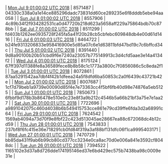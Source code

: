 | [Mon Jul  9 01:00:02 UTC 2018](https://transfer.sh/O4W40/trcninja-dbdump-20180709010002.tar.bz2) | 8571487 | 04330c338a0a1e14ce885296dadc73831dd60ce289235e6f8dddb5ebe94aa058 | 
| [Sun Jul  8 01:00:02 UTC 2018](https://transfer.sh/jQOBs/trcninja-dbdump-20180708010002.tar.bz2) | 8557906 | 4c89b34f2f934282531ca0d47720b218d623a5658aff229a75864bdb70c878bb | 
| [Sat Jul  7 01:00:02 UTC 2018](https://transfer.sh/5G5Mw/trcninja-dbdump-20180707010002.tar.bz2) | 8511299 | fd403b1262ee0935728f245fa5a41f20b28cb5cbfebc609848db4e00d61d1416 | 
| [Fri Jul  6 01:00:03 UTC 2018](https://transfer.sh/12HUKj/trcninja-dbdump-20180706010003.tar.bz2) | 8464722 | b24fe9313206833e958416900e5d85a07c6e1d63811bfd47bd19c7c6bffcd34c | 
| [Thu Jul  5 01:00:02 UTC 2018](https://transfer.sh/ihvlP/trcninja-dbdump-20180705010001.tar.bz2) | 8391440 | 9d8a90100b20b51cbd9f6e7240a23057b775149913c3d4cfd5aae3e14a4134f2 | 
| [Wed Jul  4 01:00:01 UTC 2018](https://transfer.sh/pLM02/trcninja-dbdump-20180704010001.tar.bz2) | 8175124 | 67ff397d11388fe8a36589fece8b8b58c1c1773a3800c7f0856086c5c8eda2f1 | 
| [Tue Jul  3 01:00:01 UTC 2018](https://transfer.sh/138Xqy/trcninja-dbdump-20180703010001.tar.bz2) | 8072861 | 87aa5291542aa7dbf4f42b1dfeea24a5f8dfd6ba50853c2a0f6439c43721b42e | 
| [Mon Jul  2 01:00:02 UTC 2018](https://transfer.sh/13U17L/trcninja-dbdump-20180702010002.tar.bz2) | 8007687 | 1cf7d79beb1a9739e00090d85f4e7e73363cc4f5bf6fb40d98e74876a5eb5125 | 
| [Sun Jul  1 01:00:01 UTC 2018](https://transfer.sh/gABrI/trcninja-dbdump-20180701010001.tar.bz2) | 7850673 | 6fbbf9d178b3b86478e510e0c23e8f3a9b212c4546b5a66b21bf3a75e7e1aa27 | 
| [Sat Jun 30 01:00:01 UTC 2018](https://transfer.sh/hYxYk/trcninja-dbdump-20180630010001.tar.bz2) | 7722696 | a9891042075c460d4038b6b549415753cce861e79cd39ffe6fda3d2a68991c64 | 
| [Fri Jun 29 01:00:01 UTC 2018](https://transfer.sh/dWsHW/trcninja-dbdump-20180629010001.tar.bz2) | 7624542 | 1569ab4094a73d70f9e8fbf22c423d513045ae28667ea88c672068dc4b12cd59 | 
| [Thu Jun 28 01:00:01 UTC 2018](https://transfer.sh/cfoAy/trcninja-dbdump-20180628010001.tar.bz2) | 7543833 | 237bf8f6fc415e36e718291cb0fd84f319a3af88bf131dfc06f1ca9995403171 | 
| [Wed Jun 27 01:00:01 UTC 2018](https://transfer.sh/LntIH/trcninja-dbdump-20180627010001.tar.bz2) | 7470729 | bb85da431f9ab6b99cb80cd377cc3234e0ca8ac70d0e006a841e3592cf8048dc | 
| [Tue Jun 26 01:00:01 UTC 2018](https://transfer.sh/ONxn/trcninja-dbdump-20180626010001.tar.bz2) | 7394522 | 1165102e3d37a8d726dde174195146ed37e6bd429ec575b7438ba98c0009e31e | 
